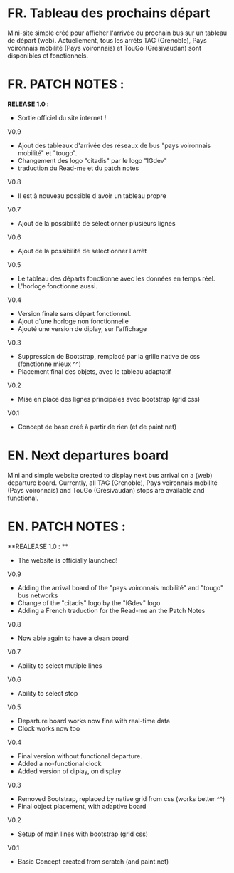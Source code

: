 # FR. Tableau des prochains départ
Mini-site simple créé pour afficher l'arrivée du prochain bus sur un tableau de départ (web).
Actuellement, tous les arrêts TAG (Grenoble), Pays voironnais mobilité (Pays voironnais) et TouGo (Grésivaudan) sont disponibles et fonctionnels.

# FR. PATCH NOTES :

**RELEASE 1.0 :**
  - Sortie officiel du site internet !

V0.9
  - Ajout des tableaux d'arrivée des réseaux de bus "pays voironnais mobilité" et "tougo".
  - Changement des logo "citadis" par le logo "IGdev"
  - traduction du Read-me et du patch notes

V0.8
  - Il est à nouveau possible d'avoir un tableau propre
  
V0.7
  - Ajout de la possibilité de sélectionner plusieurs lignes
  
V0.6
  - Ajout de la possibilité de sélectionner l'arrêt

V0.5
  - Le tableau des départs fonctionne avec les données en temps réel.
  - L'horloge fonctionne aussi.

V0.4 
  - Version finale sans départ fonctionnel.
  - Ajout d'une horloge non fonctionnelle
  - Ajouté une version de diplay, sur l'affichage

V0.3
  - Suppression de Bootstrap, remplacé par la grille native de css (fonctionne mieux ^^)
  - Placement final des objets, avec le tableau adaptatif

V0.2
  - Mise en place des lignes principales avec bootstrap (grid css)

V0.1
  - Concept de base créé à partir de rien (et de paint.net)

# EN. Next departures board
Mini and simple website created to display next bus arrival on a (web) departure board.
Currently, all TAG (Grenoble), Pays voironnais mobilité (Pays voironnais) and TouGo (Grésivaudan) stops are available and functional.

# EN. PATCH NOTES :

**REALEASE 1.0 : **

  - The website is officially launched!

V0.9
  - Adding the arrival board of the "pays voironnais mobilité" and "tougo" bus networks
  - Change of the "citadis" logo by the "IGdev" logo
  - Adding a French traduction for the Read-me an the Patch Notes

V0.8
  - Now able again to have a clean board
  
V0.7
  - Ability to select mutiple lines
  
V0.6
  - Ability to select stop

V0.5
  - Departure board works now fine with real-time data
  - Clock works now too

V0.4 
  - Final version without functional departure.
  - Added a no-functional clock
  - Added version of diplay, on display

V0.3
  - Removed Bootstrap, replaced by native grid from css (works better ^^)
  - Final object placement, with adaptive board

V0.2
  - Setup of main lines with bootstrap (grid css)

V0.1
  - Basic Concept created from scratch (and paint.net)
